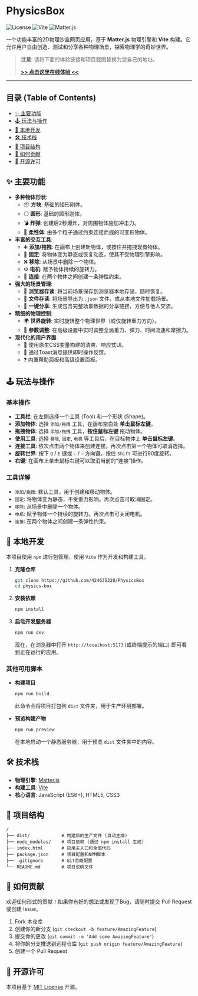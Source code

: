 # PhysicsBox

![License](https://img.shields.io/badge/license-MIT-blue.svg)
![Vite](https://img.shields.io/badge/Vite-5.x-%23646CFF)
![Matter.js](https://img.shields.io/badge/Matter.js-0.19.0-orange)

一个功能丰富的2D物理沙盒网页应用，基于 **Matter.js** 物理引擎和 **Vite** 构建。它允许用户自由创造、测试和分享各种物理场景，探索物理学的奇妙世界。

> **注意**: 请将下面的体验链接和项目截图替换为您自己的地址。
>
> **[>> 点击这里在线体验 <<](https://your-github-username.github.io/physics-box/)**

---

## 目录 (Table of Contents)

*   [✨ 主要功能](#-主要功能)
*   [🕹️ 玩法与操作](#️-玩法与操作)
*   [🚀 本地开发](#-本地开发)
*   [🛠️ 技术栈](#️-技术栈)
*   [📂 项目结构](#-项目结构)
*   [🤝 如何贡献](#-如何贡献)
*   [📄 开源许可](#-开源许可)

## ✨ 主要功能

*   **多种物体形状**:
    *   📦 **方块**: 基础的矩形刚体。
    *   ⚪ **圆形**: 基础的圆形刚体。
    *   💣 **炸弹**: 创建后2秒爆炸，对周围物体施加冲击力。
    *   🧱 **柔性体**: 由多个粒子通过约束连接而成的可变形物体。
*   **丰富的交互工具**:
    *   ➕ **添加/拖拽**: 在画布上创建新物体，或按住并拖拽现有物体。
    *   📌 **固定**: 将物体变为静态或恢复动态，使其不受物理引擎影响。
    *   ❌ **移除**: 从场景中删除一个物体。
    *   ⚙️ **电机**: 赋予物体持续的旋转力。
    *   🔗 **连接**: 在两个物体之间创建一条弹性约束。
*   **强大的场景管理**:
    *   💾 **浏览器存读**: 将当前场景保存到浏览器本地存储，随时恢复。
    *   📁 **文件存读**: 将场景导出为 `.json` 文件，或从本地文件加载场景。
    *   🔗 **一键分享**: 生成包含完整场景数据的分享链接，方便与他人交流。
*   **精细的物理控制**:
    *   🌍 **世界旋转**: 实时旋转整个物理世界（或仅旋转重力方向）。
    *   🔬 **参数调整**: 在高级设置中实时调整全局重力、弹力、时间流速和摩擦力。
*   **现代化的用户界面**:
    *   🎨 使用原生CSS变量构建的清爽、响应式UI。
    *   🔔 通过Toast消息提供即时操作反馈。
    *   ❓ 内置帮助面板和高级设置面板。

## 🕹️ 玩法与操作

### 基本操作
*   **工具栏**: 在左侧选择一个工具 (Tool) 和一个形状 (Shape)。
*   **添加物体**: 选择 `添加/拖拽` 工具，在画布空白处 **单击鼠标左键**。
*   **拖拽物体**: 选择 `添加/拖拽` 工具，**按住鼠标左键** 拖动物体。
*   **使用工具**: 选择 `移除`, `固定`, `电机` 等工具后，在目标物体上 **单击鼠标左键**。
*   **连接工具**: 依次点击两个物体来创建连接。再次点击第一个物体可取消选择。
*   **旋转世界**: 按下 `Q` / `E` 键或 `←` / `→` 方向键。按住 `Shift` 可进行90度旋转。
*   **右键**: 在画布上单击鼠标右键可以取消当前的“连接”操作。

### 工具详解
*   `添加/拖拽`: 默认工具，用于创建和移动物体。
*   `固定`: 将物体变为静态，不受重力影响。再次点击可取消固定。
*   `移除`: 从场景中删除一个物体。
*   `电机`: 赋予物体一个持续的旋转力。再次点击可关闭电机。
*   `连接`: 在两个物体之间创建一条弹性约束。

## 🚀 本地开发

本项目使用 `npm` 进行包管理，使用 `Vite` 作为开发和构建工具。

1.  **克隆仓库**
    ```bash
    git clone https://github.com/424635328/PhysicsBox
    cd physics-box
    ```

2.  **安装依赖**
    ```bash
    npm install
    ```

3.  **启动开发服务器**
    ```bash
    npm run dev
    ```
    现在，在浏览器中打开 `http://localhost:5173` (或终端提示的端口) 即可看到正在运行的应用。

### 其他可用脚本

*   **构建项目**
    ```bash
    npm run build
    ```
    此命令会将项目打包到 `dist` 文件夹，用于生产环境部署。

*   **预览构建产物**
    ```bash
    npm run preview
    ```
    在本地启动一个静态服务器，用于预览 `dist` 文件夹中的内容。

## 🛠️ 技术栈

*   **物理引擎**: [Matter.js](https://brm.io/matter-js/)
*   **构建工具**: [Vite](https://vitejs.dev/)
*   **核心语言**: JavaScript (ES6+), HTML5, CSS3

## 📂 项目结构

```
/
├── dist/            # 构建后的生产文件 (自动生成)
├── node_modules/    # 项目依赖 (通过 npm install 生成)
├── index.html       # 应用主入口和全部代码
├── package.json     # 项目配置和NPM脚本
├── .gitignore       # Git忽略配置
└── README.md        # 项目说明文件
```

## 🤝 如何贡献

欢迎任何形式的贡献！如果你有好的想法或发现了Bug，请随时提交 Pull Request 或创建 Issue。

1.  Fork 本仓库
2.  创建你的新分支 (`git checkout -b feature/AmazingFeature`)
3.  提交你的更改 (`git commit -m 'Add some AmazingFeature'`)
4.  将你的分支推送到远程仓库 (`git push origin feature/AmazingFeature`)
5.  创建一个 Pull Request

## 📄 开源许可

本项目基于 [MIT License](LICENSE) 开源。